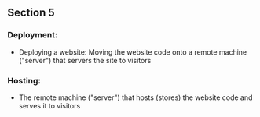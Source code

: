 ## Section 5

### Deployment:

- Deploying a website: Moving the website code onto a remote machine ("server") that servers the site to visitors

### Hosting:

- The remote machine ("server") that hosts (stores) the website code and serves it to visitors
